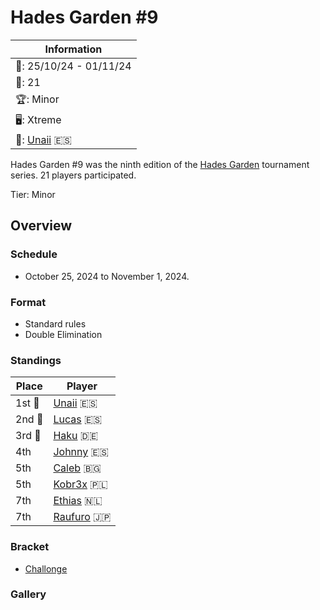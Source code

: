 # Hades Garden #9

|Information|
|-|
|:calendar:: 25/10/24 - 01/11/24|
|:busts_in_silhouette:: 21|
|:trophy:: Minor|
|:desktop_computer:: Xtreme|
|:1st_place_medal:: [Unaii](../../players/spanish/unaii.md) :es:|

Hades Garden #9 was the ninth edition of the [Hades Garden](hgmain.md) tournament series.
21 players participated.

Tier: Minor

## Overview

### Schedule
- October 25, 2024 to November 1, 2024.

### Format
- Standard rules
- Double Elimination

### Standings

|Place|Player|
|-|-|
|1st :1st_place_medal:|[Unaii](../../players/spanish/unaii.md) :es:|
|2nd :2nd_place_medal:|[Lucas](../../players/spanish/lucas.md) :es:|
|3rd :3rd_place_medal:|[Haku](../../players/german/haku.md) :de:|
|4th|[Johnny](../../players/spanish/johnny.md) :es:|
|5th|[Caleb](../../players/bulgarian/caleb.md) :bulgaria:|
|5th|[Kobr3x](../../players/polish/kobr3x.md) :poland:|
|7th|[Ethias](../../players/dutch/ethias.md) :netherlands:|
|7th|[Raufuro](../../players/japanese/raufuro.md) :jp:|

### Bracket
- [Challonge](https://challonge.com/hadesgarden)

### Gallery